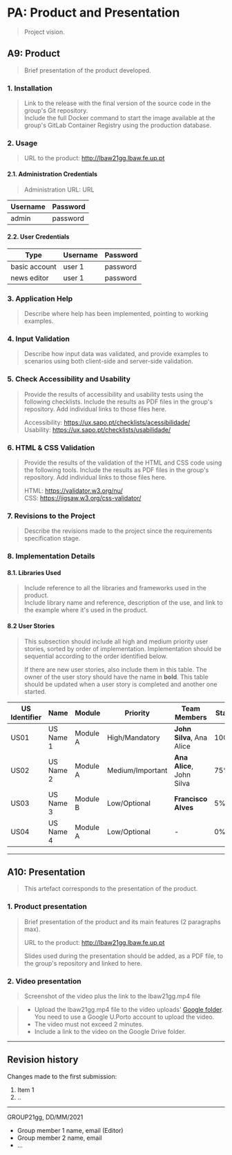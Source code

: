 # PA: Product and Presentation

> Project vision.

## A9: Product

> Brief presentation of the product developed.  

### 1. Installation

> Link to the release with the final version of the source code in the group's Git repository.  
> Include the full Docker command to start the image available at the group's GitLab Container Registry using the production database.  

### 2. Usage

> URL to the product: http://lbaw21gg.lbaw.fe.up.pt  

#### 2.1. Administration Credentials

> Administration URL: URL  

| Username | Password |
| -------- | -------- |
| admin    | password |

#### 2.2. User Credentials

| Type          | Username  | Password |
| ------------- | --------- | -------- |
| basic account | user 1    | password |
| news editor   | user 1    | password |

### 3. Application Help

> Describe where help has been implemented, pointing to working examples.  

### 4. Input Validation

> Describe how input data was validated, and provide examples to scenarios using both client-side and server-side validation.  

### 5. Check Accessibility and Usability

> Provide the results of accessibility and usability tests using the following checklists. Include the results as PDF files in the group's repository. Add individual links to those files here.
>
> Accessibility: https://ux.sapo.pt/checklists/acessibilidade/  
> Usability: https://ux.sapo.pt/checklists/usabilidade/  

### 6. HTML & CSS Validation

> Provide the results of the validation of the HTML and CSS code using the following tools. Include the results as PDF files in the group's repository. Add individual links to those files here.
>   
> HTML: https://validator.w3.org/nu/  
> CSS: https://jigsaw.w3.org/css-validator/  

### 7. Revisions to the Project

> Describe the revisions made to the project since the requirements specification stage.  

### 8. Implementation Details

#### 8.1. Libraries Used

> Include reference to all the libraries and frameworks used in the product.  
> Include library name and reference, description of the use, and link to the example where it's used in the product.  

#### 8.2 User Stories

> This subsection should include all high and medium priority user stories, sorted by order of implementation. Implementation should be sequential according to the order identified below. 
>
> If there are new user stories, also include them in this table. 
> The owner of the user story should have the name in **bold**.
> This table should be updated when a user story is completed and another one started. 

| US Identifier | Name    | Module | Priority                       | Team Members               | State  |
| ------------- | ------- | ------ | ------------------------------ | -------------------------- | ------ |
|  US01          | US Name 1 | Module A | High/Mandatory | **John Silva**, Ana Alice   |  100%  |
|  US02          | US Name 2 | Module A | Medium/Important | **Ana Alice**, John Silva                 |   75%  | 
|  US03          | US Name 3 | Module B | Low/Optional | **Francisco Alves**                 |   5%  | 
|  US04          | US Name 4 | Module A | Low/Optional | -                 |   0%  | 


---


## A10: Presentation
 
> This artefact corresponds to the presentation of the product.

### 1. Product presentation

> Brief presentation of the product and its main features (2 paragraphs max).  
>
> URL to the product: http://lbaw21gg.lbaw.fe.up.pt  
>
> Slides used during the presentation should be added, as a PDF file, to the group's repository and linked to here.


### 2. Video presentation

> Screenshot of the video plus the link to the lbaw21gg.mp4 file  

> - Upload the lbaw21gg.mp4 file to the video uploads' [Google folder](https://drive.google.com/drive/folders/1-fPoSR3lXyPI38UgpWf6iQBe2Lk_ckoT?usp=sharing "Videos folder"). You need to use a Google U.Porto account to upload the video.   
> - The video must not exceed 2 minutes.
> - Include a link to the video on the Google Drive folder.


---


## Revision history

Changes made to the first submission:
1. Item 1
1. ..

***
GROUP21gg, DD/MM/2021

* Group member 1 name, email (Editor)
* Group member 2 name, email
* ...